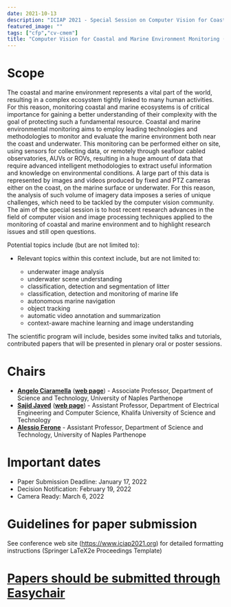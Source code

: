 ```yaml
---
date: 2021-10-13
description: "ICIAP 2021 - Special Session on Computer Vision for Coastal and Marine Environment Monitoring"
featured_image: ""
tags: ["cfp","cv-cmem"]
title: "Computer Vision for Coastal and Marine Environment Monitoring (CV-CMEM)"
---
```


# Scope

The coastal and marine environment represents a vital part of the world, resulting in a complex ecosystem tightly linked to many human activities. For this reason, monitoring coastal and marine ecosystems is of critical importance for gaining a better understanding of their complexity with the goal of protecting such a fundamental resource. Coastal and marine environmental monitoring aims to employ leading technologies and methodologies to monitor and evaluate the marine environment both near the coast and underwater. This monitoring can be performed either on site, using sensors for collecting data, or remotely through seafloor cabled observatories, AUVs or ROVs, resulting in a huge amount of data that require advanced intelligent methodologies to extract useful information and knowledge on environmental conditions. A large part of this data is represented by images and videos produced by fixed and PTZ cameras either on the coast, on the marine surface or underwater. For this reason, the analysis of such volume of imagery data imposes a series of unique challenges, which need to be tackled by the computer vision community. The aim of the special session is to host recent research advances in the field of computer vision and image processing techniques applied to the monitoring of coastal and marine environment and to highlight research issues and still open questions.
 
Potential topics include (but are not limited to):

* Relevant topics within this context include, but are not limited to:

    - underwater image analysis
    - underwater scene understanding
    - classification, detection and segmentation of litter
    - classification, detection and monitoring of marine life
    - autonomous marine navigation
    - object tracking
    - automatic video annotation and summarization
    - context-aware machine learning and image understanding


The scientific program will include, besides some invited talks and tutorials, contributed papers that will be presented in plenary oral or poster sessions.

# Chairs
- **[Angelo Ciaramella](mailto:angelo.ciaramella@uniparthenope.it)** (**[web page](https://sites.google.com/view/ciss-angelociaramella/home)**) - Associate Professor, Department of Science and Technology, University of Naples Parthenope
- **[Sajid Javed](mailto:sajid.javed@ku.ac.ae)** (**[web page](https://www.ku.ac.ae/college-people/dr-sajid-javed)**) - Assistant Professor, Department of Electrical Engineering and Computer Science, Khalifa University of Science and Technology
- **[Alessio Ferone](mailto:alessio.ferone@uniparthenope.it)** - Assistant Professor, Department of Science and Technology, University of Naples Parthenope

# Important dates
- Paper Submission Deadline: January 17, 2022
- Decision Notification: February 19, 2022
- Camera Ready: March 6, 2022

# Guidelines for paper submission
See conference web site (https://www.iciap2021.org) for detailed formatting instructions (Springer LaTeX2e Proceedings Template)

# [Papers should be submitted through Easychair](https://easychair.org/conferences/?conf=cvcmem22)
